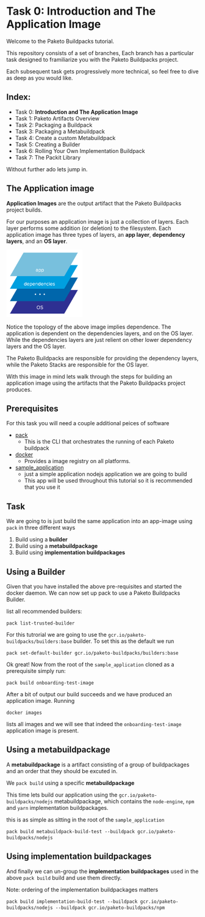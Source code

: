 # Task 0: Introduction and The Application Image

Welcome to the Paketo Buildpacks tutorial.

This repository consists of a set of branches, 
Each branch has a particular task designed to framiliarize 
you with the Paketo Buildpacks project.

Each subsequent task gets progressively more technical,
so feel free to dive as deep as you would like.

Index:
-
- Task 0: **Introduction and The Application Image**
- Task 1: Paketo Artifacts Overview
- Task 2: Packaging a Buildpack
- Task 3: Packaging a Metabuildpack
- Task 4: Create a custom Metabuildpack
- Task 5: Creating a Builder
- Task 6: Rolling Your Own Implementation Buildpack
- Task 7: The Packit Library


Without further ado lets jump in.

## The Application image

**Application Images** are the output artifact that the Paketo Buildpacks project builds.

For our purposes an application image is just a collection of layers. Each layer performs some addition (or deletion) to the filesystem. Each application image has three types of layers, an **app layer**, **dependency layers**, and an **OS layer**.

<img src="assets/app_image.png" width="200">

Notice the topology of the above image implies dependence. The application is dependent on the dependencies layers, and on the OS layer. While the dependencies layers are just relient on other lower dependency layers and the OS layer.

The Paketo Buildpacks are responsible for providing the dependency layers, while the Paketo Stacks are responsible for the OS layer.

With this image in mind lets walk through the steps for building an application image using the artifacts that the Paketo Buildpacks project produces.

## Prerequisites

For this task you will need a couple additional peices of software
 - [pack](https://buildpacks.io/docs/install-pack/)
   - This is the CLI that orchestrates the running of each Paketo buildpack
 - [docker](https://docs.docker.com/get-docker/)
   - Provides a image registry on all platforms.
 - [sample_application](https://github.com/dwillist/onboarding_application)
   - just a simple application nodejs application we are going to build 
   - This app will be used throughout this tutorial so it is recommended that you use it


## Task

We are going to is just build the same application into an app-image using `pack` in three different ways
1. Build using a **builder**
1. Build using a **metabuildpackage**
1. Build using **implementation buildpackages**


##  Using a Builder
Given that you have installed the above pre-requisites and started the docker daemon. We can now set up pack to use a Paketo Buildpacks Builder.

list all recommended builders:

```
pack list-trusted-builder
```

For this tutrorial we are going to use the `gcr.io/paketo-buildpacks/builders:base` builder.
To set this as the default we run

```
pack set-default-builder gcr.io/paketo-buildpacks/builders:base
```

Ok great! Now from the root of the `sample_application` cloned as a prerequisite simply run:
```
pack build onboarding-test-image
```

After a bit of output our build succeeds and we have produced an application image. Running 
```
docker images
```
lists all images and we will see that indeed the `onboarding-test-image` application image is present.

## Using a metabuildpackage

A **metabuildpackage** is a artifact consisting of a group of buildpackages and an order that they should be excuted in.

We `pack build` using a specific **metabuildpackage** 

This time lets build our application using the `gcr.io/paketo-buildpacks/nodejs` metabuildpackage, which contains the `node-engine`, `npm` and `yarn` implementation buildpackages. 

this is as simple as sitting in the root of the `sample_application`
```
pack build metabuildpack-build-test --buildpack gcr.io/paketo-buildpacks/nodejs
```

## Using implementation buildpackages

And finally we can un-group the **implementation buildpackages** used in the above `pack build` build and use them directly.

Note: ordering of the implementation buildpackages matters
```
pack build implementation-build-test --buildpack gcr.io/paketo-buildpacks/nodejs --buildpack gcr.io/paketo-buildpacks/npm
```



